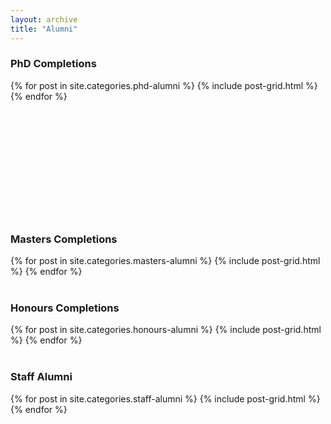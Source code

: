 ```yaml
---
layout: archive
title: "Alumni"
---
```

### PhD Completions
<div class="tiles">
{% for post in site.categories.phd-alumni %}
	{% include post-grid.html %}
{% endfor %}
</div><!-- /.tiles -->
<br><br><br><br><br><br><br><br><br><br><br>

### Masters Completions
<div class="tiles">
{% for post in site.categories.masters-alumni %}
	{% include post-grid.html %}
{% endfor %}
</div><!-- /.tiles -->
<br>

### Honours Completions
<div class="tiles">
{% for post in site.categories.honours-alumni %}
	{% include post-grid.html %}
{% endfor %}
</div><!-- /.tiles -->
<br>

### Staff Alumni
<div class="tiles">
{% for post in site.categories.staff-alumni %}
	{% include post-grid.html %}
{% endfor %}
</div><!-- /.tiles -->
